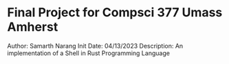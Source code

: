 # Final Project for Compsci 377 Umass Amherst
Author: Samarth Narang
Init Date: 04/13/2023
Description: An implementation of a Shell in Rust Programming Language
